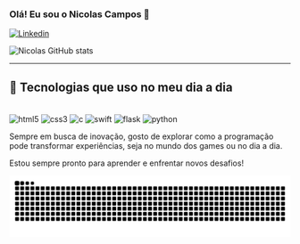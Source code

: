 ### Olá! Eu sou o Nicolas Campos 👋

[![Linkedin](https://img.shields.io/badge/LinkedIn-0077B5?style=for-the-badge&logo=linkedin&logoColor=white)](https://www.linkedin.com/in/nicolasribeirotech)

![Nicolas GitHub stats](https://imagens.net.br/wp-content/uploads/2024/07/explore-os-melhores-gifs-de-computador-para-programadores-e-amantes-de-tecnologia-12.gif)

---

## 🧰 Tecnologias que uso no meu dia a dia

<div style="display: inline_block"><br/>
 <img align="center" alt="html5" src="https://img.shields.io/badge/HTML5-E34F26?style=for-the-badge&logo=html5&logoColor=white"/>
 <img align="center" alt="css3" src="https://img.shields.io/badge/CSS3-1572B6?style=for-the-badge&logo=css3&logoColor=white"/>
 <img align="center" alt="c" src="https://img.shields.io/badge/C-00599C?style=for-the-badge&logo=c&logoColor=white"/>
 <img align="center" alt="swift" src="https://img.shields.io/badge/Swift-FA7343?style=for-the-badge&logo=swift&logoColor=white"/>
 <img align="center" alt="flask" src="https://img.shields.io/badge/Flask-000000?style=for-the-badge&logo=flask&logoColor=white"/>
 <img align="center" alt="python" src="https://img.shields.io/badge/Python-3776AB?style=for-the-badge&logo=python&logoColor=white"/>
</div>


Sempre em busca de inovação, gosto de explorar como a programação pode transformar experiências, seja no mundo dos games ou no dia a dia.  

Estou sempre pronto para aprender e enfrentar novos desafios!

![Snake animation dark](https://raw.githubusercontent.com/NRibeiro1/NRibeiro1/output/github-snake-dark.svg?palette=github-dark)
